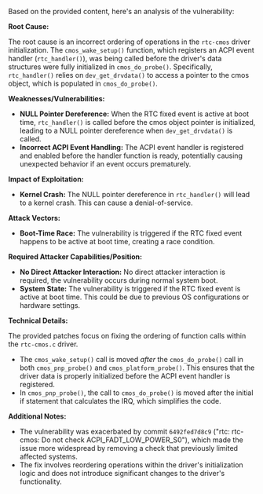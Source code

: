 Based on the provided content, here's an analysis of the vulnerability:

**Root Cause:**

The root cause is an incorrect ordering of operations in the `rtc-cmos` driver initialization. The `cmos_wake_setup()` function, which registers an ACPI event handler (`rtc_handler()`), was being called before the driver's data structures were fully initialized in `cmos_do_probe()`. Specifically, `rtc_handler()` relies on `dev_get_drvdata()` to access a pointer to the cmos object, which is populated in `cmos_do_probe()`.

**Weaknesses/Vulnerabilities:**

*   **NULL Pointer Dereference:** When the RTC fixed event is active at boot time, `rtc_handler()` is called before the cmos object pointer is initialized, leading to a NULL pointer dereference when `dev_get_drvdata()` is called.
*   **Incorrect ACPI Event Handling:** The ACPI event handler is registered and enabled before the handler function is ready, potentially causing unexpected behavior if an event occurs prematurely.

**Impact of Exploitation:**

*   **Kernel Crash:** The NULL pointer dereference in `rtc_handler()` will lead to a kernel crash. This can cause a denial-of-service.

**Attack Vectors:**

*   **Boot-Time Race:** The vulnerability is triggered if the RTC fixed event happens to be active at boot time, creating a race condition.

**Required Attacker Capabilities/Position:**

*   **No Direct Attacker Interaction:** No direct attacker interaction is required, the vulnerability occurs during normal system boot.
*   **System State:** The vulnerability is triggered if the RTC fixed event is active at boot time. This could be due to previous OS configurations or hardware settings.

**Technical Details:**

The provided patches focus on fixing the ordering of function calls within the `rtc-cmos.c` driver.

*   The `cmos_wake_setup()` call is moved *after* the `cmos_do_probe()` call in both `cmos_pnp_probe()` and `cmos_platform_probe()`. This ensures that the driver data is properly initialized before the ACPI event handler is registered.
*   In `cmos_pnp_probe()`, the call to `cmos_do_probe()` is moved after the initial if statement that calculates the IRQ, which simplifies the code.

**Additional Notes:**

*   The vulnerability was exacerbated by commit `6492fed7d8c9` ("rtc: rtc-cmos: Do not check ACPI_FADT_LOW_POWER_S0"), which made the issue more widespread by removing a check that previously limited affected systems.
*   The fix involves reordering operations within the driver's initialization logic and does not introduce significant changes to the driver's functionality.
